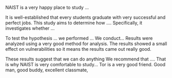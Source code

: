 NAIST is a very happy place to study ...

It is well-established that every students graduate with very successful and perfect jobs. This study aims to determine how .... Specifically, it investigates whether ... 

To test the hypothesis ... we performed ...
We conduct...
Results were analyzed using a very good method for analysis. The results showed a small effect on vulnerabilities so it means the results came out really good. 

These results suggest that we can do anything We recommend that .... That is why NAIST is very comfortable to study... Tor is a very good friend. Good man, good buddy, excellent classmate, 
